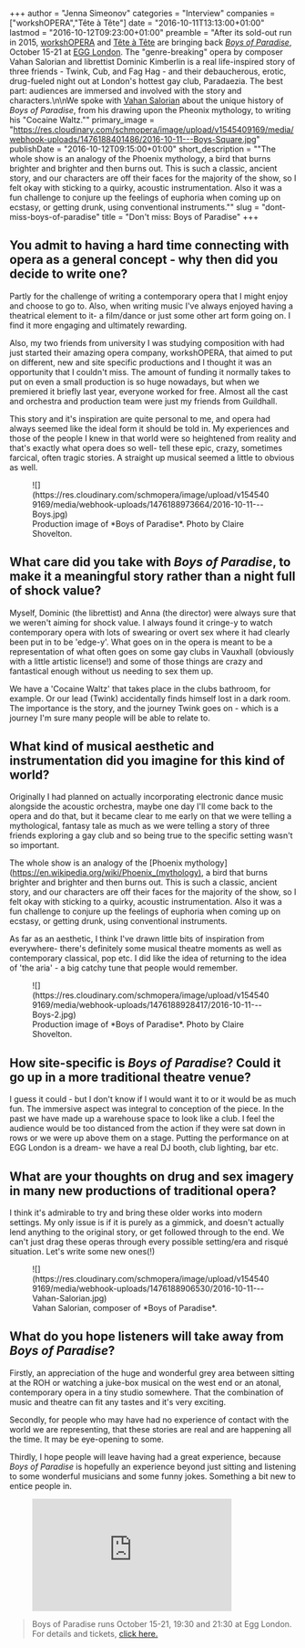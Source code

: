 +++
author = "Jenna Simeonov"
categories = "Interview"
companies = ["workshOPERA","Tête à Tête"]
date = "2016-10-11T13:13:00+01:00"
lastmod = "2016-10-12T09:23:00+01:00"
preamble = "After its sold-out run in 2015, [workshOPERA](/scene/companies/workshopera/) and [Tête à Tête](/scene/people/tete-a-tete/) are bringing back [*Boys of Paradise*](http://www.tete-a-tete.org.uk/boys-paradise-2016/), October 15-21 at [EGG London](http://www.egglondon.co.uk/). The \"genre-breaking\" opera by composer Vahan Salorian and librettist Dominic Kimberlin is a real life-inspired story of three friends - Twink, Cub, and Fag Hag - and their debaucherous, erotic, drug-fueled night out at London's hottest gay club, Paradaezia. The best part: audiences are immersed and involved with the story and characters.\n\nWe spoke with [Vahan Salorian](https://www.facebook.com/Vahan-Salorian-119761564765457/) about the unique history of *Boys of Paradise*, from his drawing upon the Pheonix mythology, to writing his \"Cocaine Waltz.\""
primary_image = "https://res.cloudinary.com/schmopera/image/upload/v1545409169/media/webhook-uploads/1476188401486/2016-10-11---Boys-Square.jpg"
publishDate = "2016-10-12T09:15:00+01:00"
short_description = "&quot;The whole show is an analogy of the Phoenix mythology, a bird that burns brighter and brighter and then burns out. This is such a classic, ancient story, and our characters are off their faces for the majority of the show, so I felt okay with sticking to a quirky, acoustic instrumentation. Also it was a fun challenge to conjure up the feelings of euphoria when coming up on ecstasy, or getting drunk, using conventional instruments.&quot;"
slug = "dont-miss-boys-of-paradise"
title = "Don&#039;t miss: Boys of Paradise"
+++

## You admit to having a hard time connecting with opera as a general concept - why then did you decide to write one?

Partly for the challenge of writing a contemporary opera that I might enjoy and choose to go to. Also, when writing music I've always enjoyed having a theatrical element to it- a film/dance or just some other art form going on. I find it more engaging and ultimately rewarding. 

Also, my two friends from university I was studying composition with had just started their amazing opera company, workshOPERA, that aimed to put on different, new and site specific productions and I thought it was an opportunity that I couldn't miss. The amount of funding it normally takes to put on even a small production is so huge nowadays, but when we premiered it briefly last year, everyone worked for free. Almost all the cast and orchestra and production team were just my friends from Guildhall.

This story and it's inspiration are quite personal to me, and opera had always seemed like the ideal form it should be told in. My experiences and those of the people I knew in that world were so heightened from reality and that's exactly what opera does so well- tell these epic, crazy, sometimes farcical, often tragic stories. A straight up musical seemed a little to obvious as well.

<figure data-type="image">
![](https://res.cloudinary.com/schmopera/image/upload/v1545409169/media/webhook-uploads/1476188973664/2016-10-11---Boys.jpg)
<figcaption>Production image of *Boys of Paradise*. Photo by Claire Shovelton.</figcaption>
</figure>

## What care did you take with *Boys of Paradise*, to make it a meaningful story rather than a night full of shock value?

Myself, Dominic (the librettist) and Anna (the director) were always sure that we weren't aiming for shock value. I always found it cringe-y to watch contemporary opera with lots of swearing or overt sex where it had clearly been put in to be 'edge-y'. What goes on in the opera is meant to be a representation of what often goes on some gay clubs in Vauxhall (obviously with a little artistic license!) and some of those things are crazy and fantastical enough without us needing to sex them up. 

We have a 'Cocaine Waltz' that takes place in the clubs bathroom, for example. Or our lead (Twink) accidentally finds himself lost in a dark room. The importance is the story, and the journey Twink goes on - which is a journey I'm sure many people will be able to relate to.

## What kind of musical aesthetic and instrumentation did you imagine for this kind of world?

Originally I had planned on actually incorporating electronic dance music alongside the acoustic orchestra, maybe one day I'll come back to the opera and do that, but it became clear to me early on that we were telling a mythological, fantasy tale as much as we were telling a story of three friends exploring a gay club and so being true to the specific setting wasn't so important. 

The whole show is an analogy of the [Phoenix mythology](https://en.wikipedia.org/wiki/Phoenix_(mythology), a bird that burns brighter and brighter and then burns out. This is such a classic, ancient story, and our characters are off their faces for the majority of the show, so I felt okay with sticking to a quirky, acoustic instrumentation. Also it was a fun challenge to conjure up the feelings of euphoria when coming up on ecstasy, or getting drunk, using conventional instruments. 

As far as an aesthetic, I think I've drawn little bits of inspiration from everywhere- there's definitely some musical theatre moments as well as contemporary classical, pop etc. I did like the idea of returning to the idea of 'the aria' - a big catchy tune that people would remember.

<figure data-type="image">
![](https://res.cloudinary.com/schmopera/image/upload/v1545409169/media/webhook-uploads/1476188928417/2016-10-11---Boys-2.jpg)
<figcaption>Production image of *Boys of Paradise*. Photo by Claire Shovelton.</figcaption>
</figure>

## How site-specific is *Boys of Paradise*? Could it go up in a more traditional theatre venue?

I guess it could - but I don't know if I would want it to or it would be as much fun. The immersive aspect was integral to conception of the piece. In the past we have made up a warehouse space to look like a club. I feel the audience would be too distanced from the action if they were sat down in rows or we were up above them on a stage. Putting the performance on at EGG London is a dream- we have a real DJ booth, club lighting, bar etc.

## What are your thoughts on drug and sex imagery in many new productions of traditional opera?

I think it's admirable to try and bring these older works into modern settings. My only issue is if it is purely as a gimmick, and doesn't actually lend anything to the original story, or get followed through to the end. We can't just drag these operas through every possible setting/era and risqué situation. Let's write some new ones(!)

<figure data-type="image">
![](https://res.cloudinary.com/schmopera/image/upload/v1545409169/media/webhook-uploads/1476188906530/2016-10-11---Vahan-Salorian.jpg)
<figcaption>Vahan Salorian, composer of *Boys of Paradise*.</figcaption>
</figure>

## What do you hope listeners will take away from *Boys of Paradise*?  

Firstly, an appreciation of the huge and wonderful grey area between sitting at the ROH or watching a juke-box musical on the west end or an atonal, contemporary opera in a tiny studio somewhere. That the combination of music and theatre can fit any tastes and it's very exciting.

Secondly, for people who may have had no experience of contact with the world we are representing, that these stories are real and are happening all the time. It may be eye-opening to some.

Thirdly, I hope people will leave having had a great experience, because *Boys of Paradise* is hopefully an experience beyond just sitting and listening to some wonderful musicians and some funny jokes. Something a bit new to entice people in.

<figure data-type="video">
<iframe width="350" height="197" src="https://www.youtube.com/embed/KZOOyEw7rBg" frameborder="0" allowfullscreen></iframe>
</figure>

>Boys of Paradise runs October 15-21, 19:30 and 21:30 at Egg London. For details and tickets, [click here.](http://www.tete-a-tete.org.uk/boys-paradise-2016/)
